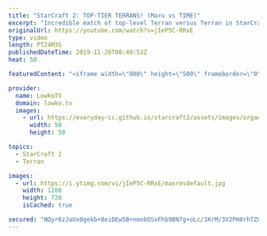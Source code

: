 ```yaml
---
title: "StarCraft 2: TOP-TIER TERRANS! (Maru vs TIME)"
excerpt: "Incredible match of top-level Terran versus Terran in StarCraft 2. In this professional match between Maru and TIME, both players take very few early game commitments and play an epic macro game.  Get more videos & support my work: http://www.patreon.com/lowkotv  My second channel: http://lowko.tv/morelowko"
originalUrl: https://youtube.com/watch?v=jIeP5C-RRxE
type: video
length: PT24M3S
publishedDateTime: 2019-11-26T08:40:53Z
heat: 50

featuredContent: "<iframe width=\"800\" height=\"500\" frameborder=\"0\" src=\"https://www.youtube.com/embed/jIeP5C-RRxE\" allow=\"accelerometer; autoplay; encrypted-media; gyroscope; picture-in-picture\" allowfullscreen></iframe>"

provider:
  name: LowkoTV
  domain: lowko.tv
  images:
    - url: https://everyday-cc.github.io/starcraft2/assets/images/organizations/lowko.tv-50x50.jpg
      width: 50
      height: 50

topics:
  - StarCraft 2
  - Terran

images:
  - url: https://i.ytimg.com/vi/jIeP5C-RRxE/maxresdefault.jpg
    width: 1280
    height: 720
    isCached: true

secured: "NQyr6zJaUx0gekb+8eiDEw5B+nmnbOSxFhb9BN7g+oLc/1KrM/3V2PH8rhTZmovQw/AZ1sIkXDZlb1B8LZnitYAK5dWzzo3woaSNqe2enutr7CwrqbqgiwEbcItIUicdnBqxZurpNpeuBR9A6ZOCKrv+Og8imm2YejefWYOPUP5Jvxvs4rWIaBqYUpVUOcGCWncWpV4DQgqeP4A+95c0GUYShGKVJnPLsATIftsAw04sW+zetf+0ZRYRnJ4Ky53Ts1/hj/q2O2183k6eI2N6lxPbcECLHOc6yu+M7082UxCoDRMaPtPwq9USuEnJl5axnBf1ls/v+la+RfR2AXm6DYd1GUcLkOWdjY++6yFtbpmCKDIqGfy2dW1At9XNqRbqrHD2+Uh7YJjq93Ik8yeE2HtBqdXO9+FgthaKkJI8z5Y=;t8KabKmSmHqWlLJxmAql4w=="
---
```


